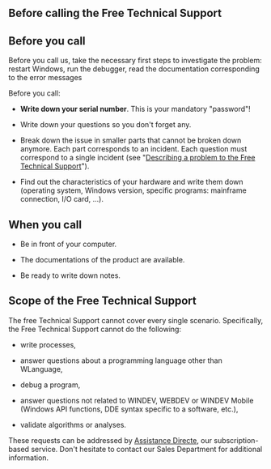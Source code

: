 
## Before calling the Free Technical Support 
			



<a name="NOTE1"></a>
<a name="NOTE1_1"></a>


## Before you call
<a name="before_you_call_ELTTEXTE000083"></a>
Before you call us, take the necessary first steps to investigate the problem: restart Windows, run the debugger, read the documentation corresponding to the error messages

Before you call:

- **Write down your serial number**. This is your mandatory "password"!

- Write down your questions so you don't forget any.

- Break down the issue in smaller parts that cannot be broken down anymore. Each part corresponds to an incident. Each question must correspond to a single incident (see "[Describing a problem to the Free Technical Support](../Support/4010001.md)").

- Find out the characteristics of your hardware and write them down (operating system, Windows version, specific programs: mainframe connection, I/O card, ...).




<a name="NOTE2"></a>
<a name="NOTE2_1"></a>


## When you call
<a name="when_you_call_ELTTEXTE000107"></a>


- Be in front of your computer.

- The documentations of the product are available.

- Be ready to write down notes.




<a name="NOTE3"></a>
<a name="NOTE3_1"></a>


## Scope of the Free Technical Support
<a name="scope_the_free_technical_support_ELTTEXTE000131"></a>
The free Technical Support cannot cover every single scenario. Specifically, the Free Technical Support cannot do the following:

- write processes, 

- answer questions about a programming language other than WLanguage,

- debug a program, 

- answer questions not related to WINDEV, WEBDEV or WINDEV Mobile (Windows API functions, DDE syntax specific to a software, etc.), 

- validate algorithms or analyses.




These requests can be addressed by [Assistance Directe](../Support/4010004.md), our subscription-based service. Don't hesitate to contact our Sales Department for additional information.


